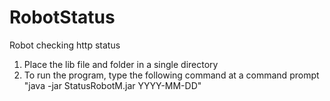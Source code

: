 # RobotStatus
Robot checking http status
1. Place the lib file and folder in a single directory
2. To run the program, type the following command at a command prompt "java -jar StatusRobotM.jar YYYY-MM-DD"